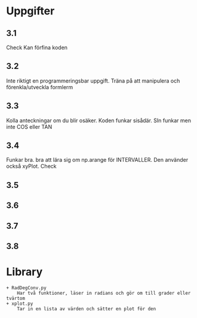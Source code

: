# Uppgifter
## 3.1
Check
    Kan förfina koden
## 3.2
Inte riktigt en programmeringsbar uppgift.
Träna på att manipulera och förenkla/utveckla formlerm
## 3.3
Kolla anteckningar om du blir osäker. Koden funkar sisådär. SIn funkar men inte COS eller TAN
## 3.4
Funkar bra. bra att lära sig om np.arange för INTERVALLER. Den använder också xyPlot.
Check
## 3.5

## 3.6

## 3.7

## 3.8

# Library
    + RadDegConv.py
        Har två funktioner, läser in radians och gör om till grader eller tvärtom
    + xplot.py
        Tar in en lista av värden och sätter en plot för den

    

        